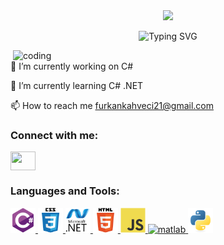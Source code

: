 <div align="center"> <img src="https://capsule-render.vercel.app/api?type=waving&color=gradient&height=100&section=header">

<img src="https://readme-typing-svg.demolab.com?font=Solitreo&size=40&duration=2000&pause=1000&color=54C54C&center=true&vCenter=true&width=700&lines=Hi+There+%F0%9F%91%8B;I'm+Furkan+Kahveci+from+%F0%9F%93%8DTurkiye;Nice+to+see+you+here+%F0%9F%8E%89" alt="Typing SVG" /></div>



<img align="right" alt="coding" width="500" src="https://media0.giphy.com/media/26tn33aiTi1jkl6H6/giphy.gif?cid=6c09b95263b2b37134d34a995b9f0031e0bd40340daaeb2e&ep=v1_internal_gifs_gifId&rid=giphy.gif&ct=g">





🔭 I’m currently working on C# 

🌱 I’m currently learning C# .NET

📫 How to reach me furkankahveci21@gmail.com

<h3 align="left">Connect with me:</h3>
<p align="left">
<a href="https://www.linkedin.com/in/furkan-tolga-kahveci-bb1814265/" target="blank"><img align="center" src="https://raw.githubusercontent.com/rahuldkjain/github-profile-readme-generator/master/src/images/icons/Social/linked-in-alt.svg"  height="30" width="40" /></a>


<h3 align="left">Languages and Tools:</h3>
<p align="left"> <a href="https://www.w3schools.com/cs/" target="_blank" rel="noreferrer"> <img src="https://raw.githubusercontent.com/devicons/devicon/master/icons/csharp/csharp-original.svg" alt="csharp" width="40" height="40"/> </a> <a href="https://www.w3schools.com/css/" target="_blank" rel="noreferrer"> <img src="https://raw.githubusercontent.com/devicons/devicon/master/icons/css3/css3-original-wordmark.svg" alt="css3" width="40" height="40"/> </a> <a href="https://dotnet.microsoft.com/" target="_blank" rel="noreferrer"> <img src="https://raw.githubusercontent.com/devicons/devicon/master/icons/dot-net/dot-net-original-wordmark.svg" alt="dotnet" width="40" height="40"/> </a> <a href="https://www.w3.org/html/" target="_blank" rel="noreferrer"> <img src="https://raw.githubusercontent.com/devicons/devicon/master/icons/html5/html5-original-wordmark.svg" alt="html5" width="40" height="40"/> </a> <a href="https://developer.mozilla.org/en-US/docs/Web/JavaScript" target="_blank" rel="noreferrer"> <img src="https://raw.githubusercontent.com/devicons/devicon/master/icons/javascript/javascript-original.svg" alt="javascript" width="40" height="40"/> </a> <a href="https://www.mathworks.com/" target="_blank" rel="noreferrer"> <img src="https://upload.wikimedia.org/wikipedia/commons/2/21/Matlab_Logo.png" alt="matlab" width="40" height="40"/> </a> <a href="https://www.python.org/" target="_blank" rel="noreferrer"> <img src="https://raw.githubusercontent.com/devicons/devicon/master/icons/python/python-original.svg" alt="python" width="40" height="40"/> </a> </p>


